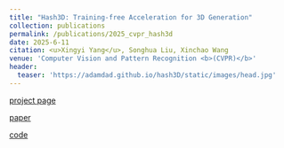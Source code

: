 ```yaml
---
title: "Hash3D: Training-free Acceleration for 3D Generation"
collection: publications
permalink: /publications/2025_cvpr_hash3d
date: 2025-6-11
citation: <u>Xingyi Yang</u>, Songhua Liu, Xinchao Wang
venue: 'Computer Vision and Pattern Recognition <b>(CVPR)</b>'
header:
  teaser: 'https://adamdad.github.io/hash3D/static/images/head.jpg'
---
```


[project page](https://adamdad.github.io/hash3D/)

[paper](https://openaccess.thecvf.com/content/CVPR2025/html/Yang_Hash3D_Training-free_Acceleration_for_3D_Generation_CVPR_2025_paper.html)

[code](https://github.com/Adamdad/hash3D)


